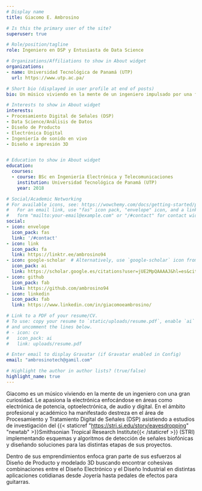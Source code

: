 ```yaml
---
# Display name
title: Giacomo E. Ambrosino

# Is this the primary user of the site?
superuser: true

# Role/position/tagline
role: Ingeniero en DSP y Entusiasta de Data Science

# Organizations/Affiliations to show in About widget
organizations:
- name: Universidad Tecnológica de Panamá (UTP)
  url: https://www.utp.ac.pa/

# Short bio (displayed in user profile at end of posts)
bio: Un músico viviendo en la mente de un ingeniero impulsado por una famélica curiosidad.

# Interests to show in About widget
interests:
- Procesamiento Digital de Señales (DSP)
- Data Science/Análisis de Datos
- Diseño de Producto
- Electrónica Digital
- Ingeniería de sonido en vivo
- Diseño e impresión 3D


# Education to show in About widget
education:
  courses:
  - course: BSc en Ingeniería Electrónica y Telecomunicaciones
    institution: Universidad Tecnológica de Panamá (UTP)
    year: 2018

# Social/Academic Networking
# For available icons, see: https://wowchemy.com/docs/getting-started/page-builder/#icons
#   For an email link, use "fas" icon pack, "envelope" icon, and a link in the
#   form "mailto:your-email@example.com" or "/#contact" for contact widget.
social:
- icon: envelope
  icon_pack: fas
  link: '/#contact'
- icon: link
  icon_pack: fa
  link: https://linktr.ee/ambrosino94
- icon: google-scholar  # Alternatively, use `google-scholar` icon from `ai` icon pack
  icon_pack: ai
  link: https://scholar.google.es/citations?user=jUE2MpQAAAAJ&hl=es&citsig=AMD79oqvsbAcZQTSBh_gqilzzhtF7NLmPw#
- icon: github
  icon_pack: fab
  link: https://github.com/ambrosino94
- icon: linkedin
  icon_pack: fab
  link: https://www.linkedin.com/in/giacomoeambrosino/

# Link to a PDF of your resume/CV.
# To use: copy your resume to `static/uploads/resume.pdf`, enable `ai` icons in `params.toml`,
# and uncomment the lines below.
# - icon: cv
#   icon_pack: ai
#   link: uploads/resume.pdf

# Enter email to display Gravatar (if Gravatar enabled in Config)
email: "ambrosinotech@gamil.com"

# Highlight the author in author lists? (true/false)
highlight_name: true
---
```


Giacomo es un músico viviendo en la mente de un ingeniero con una gran curiosidad. Le apasiona la electrónica enfocándose en áreas como electrónica de potencia, optoelectrónica, de audio y digital. En el ámbito profesional y académico ha manifestado destreza en el área de Procesamiento y Tratamiento Digital de Señales (DSP) asistiendo a estudios de investigación del {{< staticref "https://stri.si.edu/story/eavesdropping" "newtab" >}}Smithsonian Tropical Research Institute{{< /staticref >}} (STRI) implementando esquemas y algoritmos de detección de señales biofónicas y diseñando soluciones para las distintas etapas de sus proyectos.

Dentro de sus emprendimientos enfoca gran parte de sus esfuerzos al Diseño de Producto y modelado 3D buscando encontrar cohesivas combinaciones entre el Diseño Electrónico y el Diseño Industrial en distintas aplicaciones cotidianas desde Joyería hasta pedales de efectos para guitarras.


<!-- {{< icon name="download" pack="fas" >}} Download my {{< staticref "uploads/demo_resume.pdf" "newtab" >}}resumé{{< /staticref >}}. -->
